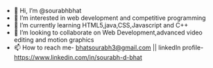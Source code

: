 - 👋 Hi, I’m @sourabhbhat
- 👀 I’m interested in web development and competitive programming
- 🌱 I’m currently learning HTML5,java,CSS,Javascript and C++
- 💞️ I’m looking to collaborate on Web Development,advanced video editing and motion graphics
- 📫 How to reach me- bhatsourabh3@gmail.com || linkedIn profile-https://www.linkedin.com/in/sourabh-d-bhat

<!---
sourabhbhat/sourabhbhat is a ✨ special ✨ repository because its `README.md` (this file) appears on your GitHub profile.
You can click the Preview link to take a look at your changes.
--->
